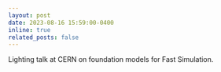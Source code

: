 ```yaml
---
layout: post
date: 2023-08-16 15:59:00-0400
inline: true
related_posts: false
---
```


Lighting talk at CERN on foundation models for Fast Simulation.